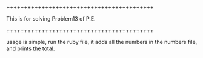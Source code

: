 ++++++++++++++++++++++++++++++++++++++++++

This is for solving Problem13 of P.E.

++++++++++++++++++++++++++++++++++++++++++

usage is simple, run the ruby file, it adds all the numbers in the numbers 
file, and prints the total.
